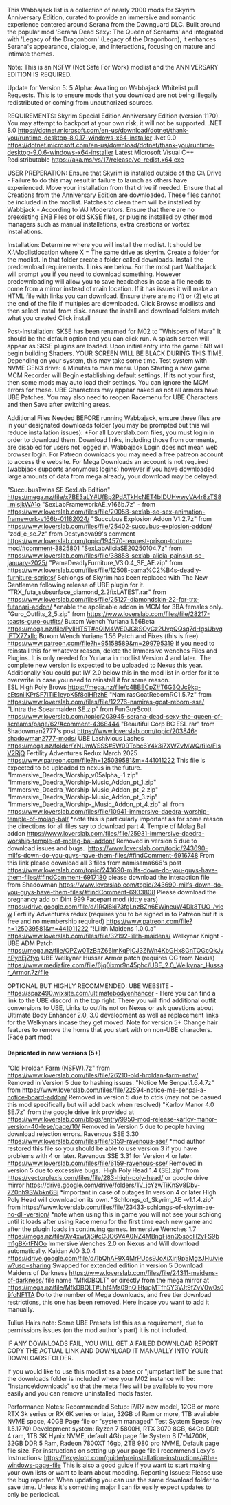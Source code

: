 This Wabbajack list is a collection of nearly 2000 mods for Skyrim Anniversary Edition, curated to provide an immersive and romantic experience centered around Serana from the Dawnguard DLC. Built around the popular mod 'Serana Dead Sexy: The Queen of Screams' and integrated with 'Legacy of the Dragonborn' (Legacy of the Dragonborn), it enhances Serana's appearance, dialogue, and interactions, focusing on mature and intimate themes. 

Note: This is an NSFW (Not Safe For Work) modlist and the ANNIVERSARY EDITION IS REQUIRED.  

Update for Version 5: 5 Alpha: Awaiting on Wabbajack Whitelist pull Requests. This is to ensure mods that you download are not being illegally redistributed or coming from unauthorized sources. 

REQUIREMENTS:
Skyrim Special Edition Anniversary Edition (version 1170).  You may attempt to backport at your own risk, it will not be supported. 
.NET 8.0﻿ https://dotnet.microsoft.com/en-us/download/dotnet/thank-you/runtime-desktop-8.0.17-windows-x64-installer
.Net 9.0  https://dotnet.microsoft.com/en-us/download/dotnet/thank-you/runtime-desktop-9.0.6-windows-x64-installer
Latest Microsoft Visual C++ Redistributable https://aka.ms/vs/17/release/vc_redist.x64.exe


USER PREPERATION: 
Ensure that Skyrim is installed outside of the C:\ Drive - Failure to do this may result in failure to launch as others have experienced. Move your installation from that drive if needed. 
Ensure that all Creations from the Anniversary Edition are downloaded. These files cannot be included in the modlist. Patches to clean them will be installed by Wabbjack - According to WJ Moderators. 
Ensure that there are no preexisting ENB Files or old SKSE files, or plugins installed by other mod managers such as manual installations, extra creations or vortex installations. 

Installation: 
Determine where you will install the modlist. It should be X:\Modlistlocation where X = The same drive as skyrim. 
Create a folder for the modlist.
In that folder create a folder called downloads. 
Install the predownload requirements. Links are below.  For the most part Wabbajack will prompt you if you need to download something. However predownloading will allow you to save headaches in case a file needs to come from a mirror instead of main location. If it has issues it will make an HTML file with links you can download. Ensure there are no (1) or (2) etc at the end of the file if multiples are downloaded. 
Click Browse modlists and then select install from disk. ensure the install and download folders match what you created
Click install

Post-Installation:
SKSE has been renamed for M02 to "Whispers of Mara" It should be the default option and you can click run. 
A splash screen will appear as SKSE plugins are loaded.
Upon initial entry into the game ENB will begin building Shaders. YOUR SCREEN WILL BE BLACK DURING THIS TIME. Depending on your system, this may take some time. Test system with NVME GEN3 drive: 4 Minutes to main menu. 
Upon Starting a new game MCM Recorder will Begin establishing default settings. If its not your first, then some mods may auto load their settings. You can ignore the MCM errors for these. 
UBE Characters may appear naked as not all armors have UBE Patches. 
You may also need to reopen Racemenu for UBE Characters and then Save after switching areas. 

Additional Files Needed BEFORE running Wabbajack, ensure these files are in your designated downloads folder (you may be prompted but this will reduce installation issues): 
*For all Loverslab.com files, you must login in order to download them. Download links, including those from comments, are disabled for users not logged in. Wabbajack Login does not mean web browser login. For Patreon downloads you may need a free patreon account to access the website. For Mega Downloads an account is not required (wabbjack supports anonymous logins) however if you have downloaded large amounts of data  from mega already, your download may be delayed.

"SuccubusTwins SE SexLab Edition" https://mega.nz/file/x7BE3aLY#UfBp2PdATkHcNET4bIDUHwwyVA4r8zTS8_misjkWA1o﻿
"SexLabFrameworkAE_v166b.7z" - from https://www.loverslab.com/files/file/20058-sexlab-se-sex-animation-framework-v166b-01182024/ 
"Succubus Explosion Addon V1.2.7z" from https://www.loverslab.com/files/file/25402-succubus-explosion-addon/ 
"zdd_e_se.7z" from Destynova99's comment https://www.loverslab.com/topic/194570-request-prison-torture-mod/#comment-3825801 
"SexLabAliciaSE20250104.7z" from https://www.loverslab.com/files/file/38858-sexlab-alicia-painslut-se-january-2025/ 
"PamaDeadlyFurniture_V3.0.4_SE_AE.zip" from https://www.loverslab.com/files/file/12508-pama%C2%B4s-deadly-furniture-scripts/ 
Schlongs of Skyrim has been replaced with The New Gentlemen﻿ following release of UBE plugin for it. 
"TRX_futa_subsurface_diamond_2.2fixLATEST.rar" from https://www.loverslab.com/files/file/25127-diamondskin-22-for-trx-futanari-addon/ *enable the applicable addon in MCM for 3BA females only. 
"Guro_Outfits_2_5.zip" from https://www.loverslab.com/files/file/28217-toasts-guro-outfits/ 
Buxom Wench Yuriana 1.56Beta https://mega.nz/file/PyIlHT5T#oQlM4WE0JGkSOyCz2UvpQQsg7dHgsUbvgiFTX7ZxIlc
Buxom Wench Yuriana 1.56 Patch and Fixes (this is free) https://www.patreon.com/file?h=95158589&m=299795319 If you need to reinstall this for whatever reason, delete the Immersive wenches Files and Plugins. It is only needed for Yuriana in modlist Version 4 and later. ﻿ The complete new version is expected to be uploaded to Nexus this year. Additionally You could put IW 2.0 below this in the mod list in order for it to overwrite in case you need to reinstall it for some reason.  
ESL High Poly Brows   https://mega.nz/file/c4BBECpZ#T6G3QJc9kg-cEtsniiKPrSF7ITiE1eypK5f8olHRzhE
"NamirasGoatRebornRC1.5.7z" from https://www.loverslab.com/files/file/12276-namiras-goat-reborn-sse/ 
"Lintra the Spearmaiden SE.zip" from FunGuyScott https://www.loverslab.com/topic/203945-serana-dead-sexy-the-queen-of-screams/page/62/#comment-4368444 
"Beautiful Corp BC ESL.rar" from Shadowman2777's post https://www.loverslab.com/topic/203846-shadowman2777-mods/ 
UBE Lashivious Lashes https://mega.nz/folder/YNUmWSSS#5W09Tobc6Y4k3i7XWZvMWQ/file/FIsV2RjQ
Fertility Adventures Redux March 2025 https://www.patreon.com/file?h=125039581&m=441011222 This file is expected to be uploaded to nexus in the future. ﻿﻿
"Immersive_Daedra_Worship_v05alpha_-1.zip" "Immersive_Daedra_Worship-Music_Addon_pt_1.zip" "Immersive_Daedra_Worship-Music_Addon_pt_2.zip" "Immersive_Daedra_Worship-Music_Addon_pt_3.zip" "Immersive_Daedra_Worship-_Music_Addon_pt_4.zip" all from https://www.loverslab.com/files/file/10941-immersive-daedra-worship-temple-of-molag-bal/ *note this is particularly important as for some reason the directions for all files say to download part 4.
Temple of Molag Bal addon https://www.loverslab.com/files/file/25931-immersive-daedra-worship-temple-of-molag-bal-addon/ Removed in version 5 due to download issues and bugs. ﻿
https://www.loverslab.com/topic/243690-milfs-down-do-you-guys-have-them-files/#findComment-6916748﻿  From this link please download all 3 files from namisama666's post
https://www.loverslab.com/topic/243690-milfs-down-do-you-guys-have-them-files/#findComment-6917180 please download the interaction file from Shadowman
﻿﻿https://www.loverslab.com/topic/243690-milfs-down-do-you-guys-have-them-files/#findComment-6933808 Please download the pregnancy add on﻿
Dint 999 Facepart mod (kitty ears) https://drive.google.com/file/d/1RQl8ki73fgLnzBZn6EWjneuW4Dk8TUO_/view
Fertility Adventures redux (requires you to be signed in to Patreon but it is free and no membership required) https://www.patreon.com/file?h=125039581&m=441011222
"!Lilith Maidens 1.0.0.a" https://www.loverslab.com/files/file/32192-lilith-maidens/
Welkynar Knight - UBE ADM Patch https://mega.nz/file/OPZw0TzB#Z66lmKqPjCJ3ZlWn4KbGHx8GnTOGcQkJynPynEjZfyo 
UBE Welkynar Hussar Armor patch (requires OG from Nexus) https://www.mediafire.com/file/6jq0ixmr9n45phc/UBE_2.0_Welkynar_Hussar_Armor.7z/file

OPTIONAL BUT HIGHLY RECOMMENDED: UBE WEBSITE - https://spaz490.wixsite.com/ultimatebodyenhancer -  Here you can find a link to the UBE discord in the top right. There you will find additional outfit conversions to UBE, Links to outfits not on Nexus or ask questions about Ultimate Body Enhancer 2.0, 3.0 development as well as replacement links for the Welkynars incase they get moved. 
Note for version 5+ Change hair features to remove the horns that you start with on non-UBE characters. (Face part mod)﻿﻿

#### Depricated in new versions (5+) #####
"Old Hroldan Farm (NSFW).7z" from https://www.loverslab.com/files/file/26210-old-hroldan-farm-nsfw/  Removed in Version 5 due to hashing issues. 
"Notice Me Senpai.1.6.4.7z" from https://www.loverslab.com/files/file/22594-notice-me-senpai-a-notice-board-addon/   Removed in version 5 due to ctds (may not be casued this mod specifically but will add back when resolved)
"Karlov Manor 4.0 SE.7z" from the google drive link provided at https://www.loverslab.com/blogs/entry/9950-mod-release-karlov-manor-version-40-lese/page/10/  Removed in Version 5 due to people having download rejection errors. 
Ravenous SSE 3.30 https://www.loverslab.com/files/file/6159-ravenous-sse/  *mod author restored this file so you should be able to use version 3 if you have problems with 4 or later. 
﻿Ravenous SSE 3.31 for Version 4 or later. https://www.loverslab.com/files/file/6159-ravenous-sse/  Removed in version 5 due to excessive bugs. ﻿
High Poly Head 1.4 (SE).zip" from https://vectorplexis.com/files/file/283-high-poly-head/ or google drive mirror https://drive.google.com/drive/folders/1V_jcYzwTiKnSv8Dbv-7Z0hh9SWbkn6Bi *important in case of outages 
In version 4 or later High Poly Head will download on its own. 
"Schlongs_of_Skyrim_AE -v1.1.4.zip" from https://www.loverslab.com/files/file/23433-schlongs-of-skyrim-ae-no-dll-version/ *note when using this in game you will not see your schlong until it loads after using Race menu for the first time each new game and after the plugin loads in continuing games. 
Immersive Wenches 1.7 https://mega.nz/file/Xv4xwDjS#cCJO6V4A0NZ4MBngFjanQ5sooH2yFS9bm1gBK-tFNOo 
Immersive Wenches 2.0 on Nexus and Will download automatically. 
Kaidan AIO 3.0.4 https://drive.google.com/file/d/1bQhAF9X4MrPUos9JoXiXjrj9p5MgzJHu/view?usp=sharing  Swapped for extended edition in version 5
Download Maidens of Darkness https://www.loverslab.com/files/file/24311-maidens-of-darkness/ file name "MfkDBQLT" or directly from the mega mirror at https://mega.nz/file/MfkDBQLT#Lhf4Ms09nQiHtqqMTfh5Y3VJt9fZvV0w0s69foNF1TA Do to the number of Mega downloads, and free tier download restrictions, this one has been removed. Here incase you want to add it manually. ﻿

Tulius Hairs note: Some UBE Presets list this as a requirement, due to permissions issues (on the mod author's part) it is not included. 

IF ANY DOWNLOADS FAIL, YOU WILL GET A FAILED DOWNLOAD REPORT COPY THE ACTUAL LINK AND DOWNLOAD IT MANUALLY INTO YOUR DOWNLOADS FOLDER.

If you would like to use this modlist as a base or "jumpstart list" be sure that the downloads folder is included where your M02 instance will be: "Instance\downloads" so that the meta files will be available to you more easily and you can remove uninstalled mods faster. 

Performance Notes:
Recommended Setup: i7/R7 new model, 12GB or more RTX 3k series or RX 6K series or later, 32GB of Ram or more, 1TB available NVME space, 40GB Page file or "system managed" 
Test System Specs (rev 1.5.1770) Development system: Ryzen 7 5800H, RTX 3070 8GB, 64Gb DDR 4 ram, 1TB SK Hynix NVME, default 4Gb page file 
System B I7-14700K, 32GB DDR 5 Ram, Radeon 7800XT 16gb, 2TB 980 pro NVME, Default page file size.
For instructions on setting up your page file I recommend Lexy's Instructions: https://lexyslotd.com/guide/preinstallation-instructions/#the-windows-page-file This is also a good guide if you want to start making your own lists or want to learn about modding. 
Reporting Issues:
﻿Please use the bug reporter. When updating you can use the same download folder to save time. Unless it's something major I can fix easily expect updates to only be periodical.
